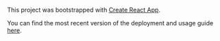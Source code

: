 This project was bootstrapped with [Create React App](https://github.com/facebookincubator/create-react-app).

You can find the most recent version of the deployment and usage guide [here](https://github.com/facebookincubator/create-react-app/blob/master/packages/react-scripts/template/README.md).
